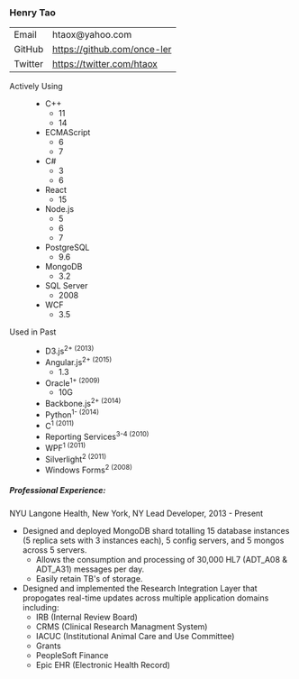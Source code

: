 <h3>Henry Tao</h3>

<table>
<tbody>
<tr><td>Email</td><td>htaox@yahoo.com</td></tr>
<tr><td>GitHub</td><td><a href="https://github.com/once-ler">https://github.com/once-ler</a></td></tr>
<tr><td>Twitter</td><td><a href="https://twitter.com/htaox">https://twitter.com/htaox</a></td></tr>
</tbody>
</table>

<div class="lang">
<dl>
  <dt>Actively Using</dt>
  <dd class="desc">
  <ul class="detail-list">
    <li>C++<ul><li>11</li><li>14</li></ul></li>
    <li>ECMAScript<ul><li>6</li><li>7</li></ul></li>
    <li>C#<ul><li>3</li><li>6</li></ul></li>
    <li>React<ul><li>15</li></ul></li>
    <li>Node.js<ul><li>5</li><li>6</li><li>7</li></ul></li>
    <li>PostgreSQL<ul><li>9.6</li></ul></li>
    <li>MongoDB<ul><li>3.2</li></ul></li>
    <li>SQL Server<ul><li>2008</li></ul></li>
    <li>WCF<ul><li>3.5</li></ul></li>         
  </ul>
  </dd>

  <dt>Used in Past</dt>
  <dd class="desc">
  <ul class="detail-list">
    <li>D3.js<sup>2+ (2013)</sup></li>
    <li>Angular.js<sup>2+ (2015)</sup><ul><li>1.3</li></ul></li>            
    <li>Oracle<sup>1+ (2009)</sup><ul><li>10G</li></ul></li>
    <li>Backbone.js<sup>2+ (2014)</sup></li>
    <li>Python<sup>1- (2014)</sup></li>
    <li>C<sup>1 (2011)</sup></li>
    <li>Reporting Services<sup>3-4 (2010)</sup></li>
    <li>WPF<sup>1 (2011)</sup></li>
    <li>Silverlight<sup>2 (2011)</sup></li>
    <li>Windows Forms<sup>2 (2008)</sup></li>
  </ul>
  </dd>
</dl>
</div>

##### Professional Experience:
NYU Langone Health, New York, NY
Lead Developer, 2013 - Present

<div class="experience">
<ul>
  <li>Designed and deployed MongoDB shard totalling 15 database instances (5 replica sets with 3 instances each), 5 config servers, and 5 mongos across 5 servers.
  <ul>
    <li>Allows the consumption and processing of 30,000 HL7 (ADT_A08 & ADT_A31) messages per day.</li>
    <li>Easily retain TB's of storage.</li>
  </ul>
  </li>
  <li>Designed and implemented the Research Integration Layer that propogates real-time updates across multiple application domains including:
    <ul>
    <li>IRB (Internal Review Board)</li>
    <li>CRMS (Clinical Research Managment System)</li>
    <li>IACUC (Institutional Animal Care and Use Committee)</li>
    <li>Grants</li>
    <li>PeopleSoft Finance</li>
    <li>Epic EHR (Electronic Health Record)</li>
    </ul>
  </li>
</ul>
</div>
